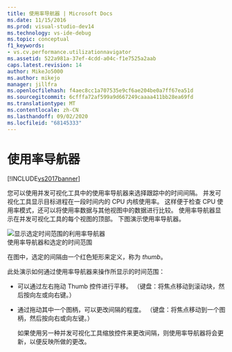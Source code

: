 ```yaml
---
title: 使用率导航器 | Microsoft Docs
ms.date: 11/15/2016
ms.prod: visual-studio-dev14
ms.technology: vs-ide-debug
ms.topic: conceptual
f1_keywords:
- vs.cv.performance.utilizationnavigator
ms.assetid: 522a981a-37ef-4cdd-a04c-f1e7525a2aab
caps.latest.revision: 14
author: MikeJo5000
ms.author: mikejo
manager: jillfra
ms.openlocfilehash: f4aec8cc1a707535e9cf6ae204be0a7ff67ea51d
ms.sourcegitcommit: 6cfffa72af599a9d667249caaaa411bb28ea69fd
ms.translationtype: MT
ms.contentlocale: zh-CN
ms.lasthandoff: 09/02/2020
ms.locfileid: "68145333"
---
```

# <a name="utilization-navigator"></a>使用率导航器
[!INCLUDE[vs2017banner](../includes/vs2017banner.md)]

您可以使用并发可视化工具中的使用率导航器来选择跟踪中的时间间隔。 并发可视化工具显示目标进程在一段时间内的 CPU 内核使用率。 这样便于检查 CPU 使用率模式，还可以将使用率数据与其他视图中的数据进行比较。 使用率导航器显示在并发可视化工具的每个视图的顶部。 下图演示使用率导航器。  
  
 ![显示选定时间范围的利用率导航器](../profiling/media/cvutilizationnavigator.png "CVUtilizationNavigator")  
使用率导航器和选定的时间范围  
  
 在图中，选定的间隔由一个红色矩形来定义，称为 *thumb*。  
  
 此处演示如何通过使用率导航器来操作所显示的时间范围：  
  
- 可以通过左右拖动 Thumb 控件进行平移。 （键盘：将焦点移动到滚动块，然后按向左或向右键。）  
  
- 通过拖动其中一个图柄，可以更改间隔的程度。 （键盘：将焦点移动到一个图柄，然后按向右或向左键。）  
  
  如果使用另一种并发可视化工具缩放控件来更改间隔，则使用率导航器将会更新，以便反映所做的更改。
